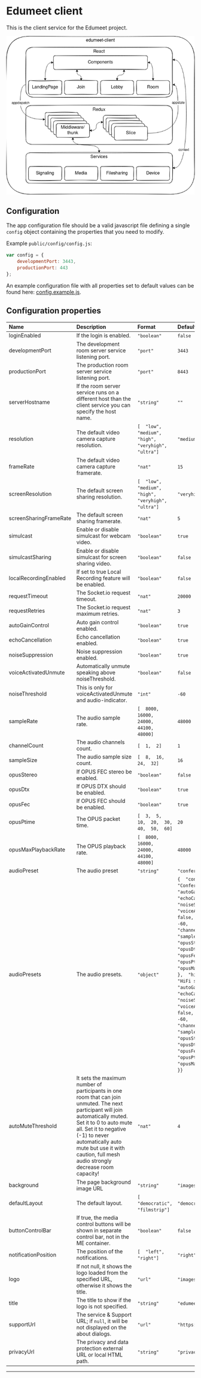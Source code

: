 # Edumeet client

This is the client service for the Edumeet project.


![](img/edumeet-client.drawio.png)

## Configuration
The app configuration file should be a valid javascript file defining a single
`config` object containing the properties that you need to modify.

Example `public/config/config.js`:
```javascript
var config = {
	developmentPort: 3443,
	productionPort: 443
};
```
An example configuration file with all properties set to default values
can be found here: [config.example.js](public/config/config.example.js).

## Configuration properties

| Name | Description | Format | Default value |
| :--- | :---------- | :----- | :------------ |
| loginEnabled | If the login is enabled. | `"boolean"` | ``false`` |
| developmentPort | The development room server service listening port. | `"port"` | ``3443`` |
| productionPort | The production room server service listening port. | `"port"` | ``8443`` |
| serverHostname | If the room server service runs on a different host than the client service you can specify the host name. | `"string"` | ``""`` |
| resolution | The default video camera capture resolution. | `[  "low",  "medium",  "high",  "veryhigh",  "ultra"]` | ``"medium"`` |
| frameRate | The default video camera capture framerate. | `"nat"` | ``15`` |
| screenResolution | The default screen sharing resolution. | `[  "low",  "medium",  "high",  "veryhigh",  "ultra"]` | ``"veryhigh"`` |
| screenSharingFrameRate | The default screen sharing framerate. | `"nat"` | ``5`` |
| simulcast | Enable or disable simulcast for webcam video. | `"boolean"` | ``true`` |
| simulcastSharing | Enable or disable simulcast for screen sharing video. | `"boolean"` | ``false`` |
| localRecordingEnabled | If set to true Local Recording feature will be enabled. | `"boolean"` | ``false`` |
| requestTimeout | The Socket.io request timeout. | `"nat"` | ``20000`` |
| requestRetries | The Socket.io request maximum retries. | `"nat"` | ``3`` |
| autoGainControl | Auto gain control enabled. | `"boolean"` | ``true`` |
| echoCancellation | Echo cancellation enabled. | `"boolean"` | ``true`` |
| noiseSuppression | Noise suppression enabled. | `"boolean"` | ``true`` |
| voiceActivatedUnmute | Automatically unmute speaking above noiseThreshold. | `"boolean"` | ``false`` |
| noiseThreshold | This is only for voiceActivatedUnmute and audio-indicator. | `"int"` | ``-60`` |
| sampleRate | The audio sample rate. | `[  8000,  16000,  24000,  44100,  48000]` | ``48000`` |
| channelCount | The audio channels count. | `[  1,  2]` | ``1`` |
| sampleSize | The audio sample size count. | `[  8,  16,  24,  32]` | ``16`` |
| opusStereo | If OPUS FEC stereo be enabled. | `"boolean"` | ``false`` |
| opusDtx | If OPUS DTX should be enabled. | `"boolean"` | ``true`` |
| opusFec | If OPUS FEC should be enabled. | `"boolean"` | ``true`` |
| opusPtime | The OPUS packet time. | `[  3,  5,  10,  20,  30,  40,  50,  60]` | ``20`` |
| opusMaxPlaybackRate | The OPUS playback rate. | `[  8000,  16000,  24000,  44100,  48000]` | ``48000`` |
| audioPreset | The audio preset | `"string"` | ``"conference"`` |
| audioPresets | The audio presets. | `"object"` | ``{  "conference": {    "name": "Conference audio",    "autoGainControl": true,    "echoCancellation": true,    "noiseSuppression": true,    "voiceActivatedUnmute": false,    "noiseThreshold": -60,    "sampleRate": 48000,    "channelCount": 1,    "sampleSize": 16,    "opusStereo": false,    "opusDtx": true,    "opusFec": true,    "opusPtime": 20,    "opusMaxPlaybackRate": 48000  },  "hifi": {    "name": "HiFi streaming",    "autoGainControl": false,    "echoCancellation": false,    "noiseSuppression": false,    "voiceActivatedUnmute": false,    "noiseThreshold": -60,    "sampleRate": 48000,    "channelCount": 2,    "sampleSize": 16,    "opusStereo": true,    "opusDtx": false,    "opusFec": true,    "opusPtime": 60,    "opusMaxPlaybackRate": 48000  }}`` |
| autoMuteThreshold | It sets the maximum number of participants in one room that can join unmuted. The next participant will join automatically muted. Set it to 0 to auto mute all. Set it to negative (-1) to never automatically auto mute but use it with caution,  full mesh audio strongly decrease room capacity! | `"nat"` | ``4`` |
| background | The page background image URL | `"string"` | ``"images/background.jpg"`` |
| defaultLayout | The default layout. | `[  "democratic",  "filmstrip"]` | ``"democratic"`` |
| buttonControlBar | If true, the media control buttons will be shown in separate control bar, not in the ME container. | `"boolean"` | ``false`` |
| notificationPosition | The position of the notifications. | `[  "left",  "right"]` | ``"right"`` |
| logo | If not null, it shows the logo loaded from the specified URL, otherwise it shows the title. | `"url"` | ``"images/logo.edumeet.svg"`` |
| title | The title to show if the logo is not specified. | `"string"` | ``"edumeet"`` |
| supportUrl | The service & Support URL; if `null`, it will be not displayed on the about dialogs. | `"url"` | ``"https://support.example.com"`` |
| privacyUrl | The privacy and data protection external URL or local HTML path. | `"string"` | ``"privacy/privacy.html"`` |

---
